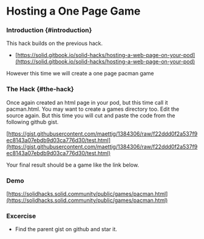 # Hosting a One Page Game

### Introduction {#introduction}

This hack builds on the previous hack.

* [https://solid.gitbook.io/solid-hacks/hosting-a-web-page-on-your-pod](https://solid.gitbook.io/solid-hacks/hosting-a-web-page-on-your-pod)

However this time we will create a one page pacman game

### The Hack {#the-hack}

Once again created an html page in your pod, but this time call it pacman.html.  You may want to create a games directory too.  Edit the source again.  But this time you will cut and paste the code from the following github gist.

[https://gist.githubusercontent.com/maettig/1384306/raw/f22ddd0f2a537f9ec8143a07ebdb9d03ca776d30/test.html](https://gist.githubusercontent.com/maettig/1384306/raw/f22ddd0f2a537f9ec8143a07ebdb9d03ca776d30/test.html)  


Your final result should be a game like the link below.

### Demo

[https://solidhacks.solid.community/public/games/pacman.html](https://solidhacks.solid.community/public/games/pacman.html)

### Excercise

* Find the parent gist on github and star it.

